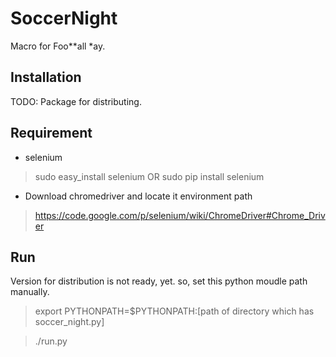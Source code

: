 SoccerNight
===========

Macro for Foo\*\*all \*ay.


Installation
----

TODO: Package for distributing.


Requirement
----


* selenium
> sudo easy_install selenium   OR  sudo pip install selenium

* Download chromedriver and locate it environment path
> https://code.google.com/p/selenium/wiki/ChromeDriver#Chrome_Driver

Run
------------
Version for distribution is not ready, yet. so, set this python moudle path manually.

> export PYTHONPATH=$PYTHONPATH:[path of directory which has soccer_night.py]

> ./run.py
